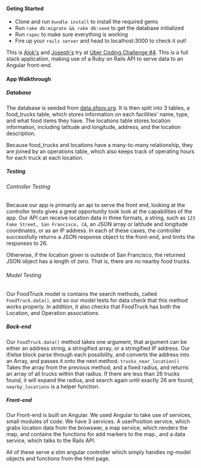 #### Geting Started
*  Clone and run `bundle install` to install the required gems
*  Run `rake db:migrate && rake db:seed` to get the database initialized
*  Run `rspec` to make sure everything is working
*  Fire up your `rails server` and head to localhost:3000 to check it out!

This is [Alok's](https://github.com/alokpradhan/food_truck_app) and [Joseph's](https://github.com/joseph-lozano/food_truck_app) try at [Uber Coding Challenge #4](https://github.com/uber/coding-challenge-tools/blob/master/coding_challenge.md#food-trucks).  This is a full stack application, making use of a Ruby on Rails API to serve data to an Angular front-end.

#### App Walkthrough
##### Database
The database is seeded from [data.sfgov.org](http://data.sfgov.org/resource/rqzj-sfat.json). It is then split into 3 tables, a food_trucks table, which stores information on each facilities' name, type, and what food items they have. The locations table stores location information, including latitude and longitude, address, and the location description.

Because food_trucks and locations have a many-to-many relationship, they are joined by an operations table, which also keeps track of operating hours for each truck at each location.

##### Testing
###### Controller Testing
Because our app is primarily an api to serve the front end, looking at the controller tests gives a great opportunity took look at the capabilities of the app.  Our API can receive location data in three formats, a string, such as `123 Fake Street, San Francisco, CA`, an JSON array or latitude and longitude coordinates, or as an IP address. In each of these cases, the controller successfully returns a JSON response object to the front-end, and limits the responses to 26.

Otherwise, if the location given is outside of San Francisco, the returned JSON object has a length of zero. That is, there are no nearby food trucks.
###### Model Testing
Our FoodTruck model is contains the search methods, called `FoodTruck.data()`, and so our model tests for data check that this method works properly. In addition, it also checks that FoodTruck has both the Location, and Operation associations.

##### Back-end
Our `FoodTruck.data()` method takes one argument, that argument can be either an address string, a stringified array, or a stringified IP address. Our if/else block parse through each possibility, and converts the address into an Array, and passes it onto the next method. `trucks_near_location()` Takes the array from the previous method, and a fixed radius, and returns an array of all trucks within that radius. If there are less than 26 trucks found, it will expand the radius, and search again until exactly 26 are found; `nearby_locations` is a helper function.

##### Front-end
Our Front-end is built on Angular. We used Angular to take use of services, small modules of code. We have 3 services. A userPosition service, which grabs location data from the browswer, a map service, which renders the map, and contains the functions for add markers to the map., and a data service, which talks to the Rails API.

All of these serve a slim angular controller which simply handles ng-model objects and functions from the html page.
